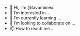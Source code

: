 - 👋 Hi, I’m @tavamimex
- 👀 I’m interested in ...
- 🌱 I’m currently learning ...
- 💞️ I’m looking to collaborate on ...
- 📫 How to reach me ...

<!---
tavamimex/tavamimex is a ✨ special ✨ repository because its `README.md` (this file) appears on your GitHub profile.
You can click the Preview link to take a look at your changes.
--->
